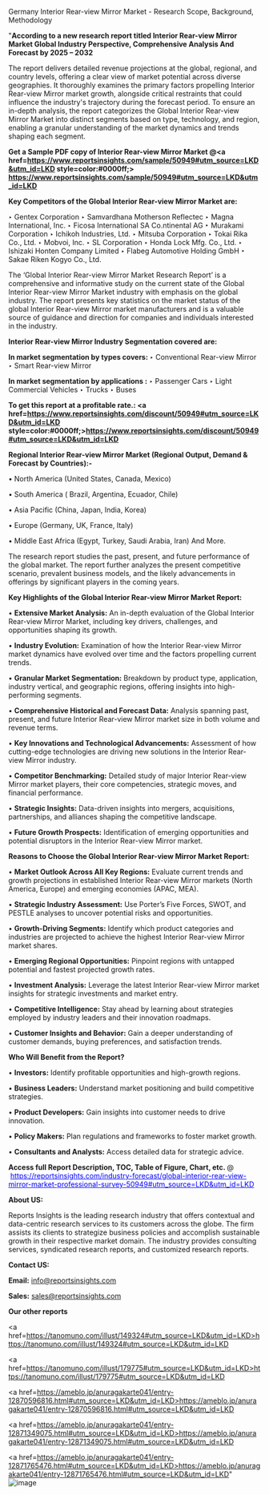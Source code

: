 Germany Interior Rear-view Mirror Market - Research Scope, Background, Methodology

"<strong>According to a new research report titled Interior Rear-view Mirror Market Global Industry Perspective, Comprehensive Analysis And Forecast by 2025 – 2032</strong>

The report delivers detailed revenue projections at the global, regional, and country levels, offering a clear view of market potential across diverse geographies. It thoroughly examines the primary factors propelling Interior Rear-view Mirror market growth, alongside critical restraints that could influence the industry's trajectory during the forecast period. To ensure an in-depth analysis, the report categorizes the Global Interior Rear-view Mirror Market into distinct segments based on type, technology, and region, enabling a granular understanding of the market dynamics and trends shaping each segment.

<strong>Get a Sample PDF copy of Interior Rear-view Mirror Market </strong><strong>@<a href=https://www.reportsinsights.com/sample/50949#utm_source=LKD&utm_id=LKD style=color:#0000ff;> https://www.reportsinsights.com/sample/50949#utm_source=LKD&utm_id=LKD</a></strong></font>

<strong>Key Competitors of the Global Interior Rear-view Mirror Market are:</strong>

‣ Gentex Corporation
‣ Samvardhana Motherson Reflectec
‣ Magna International, Inc.
‣ Ficosa International SA Co.ntinental AG
‣ Murakami Corporation
‣ Ichikoh Industries, Ltd.
‣ Mitsuba Corporation
‣ Tokai Rika Co., Ltd.
‣ Mobvoi, Inc.
‣ SL Corporation
‣ Honda Lock Mfg. Co., Ltd.
‣ Ishizaki Honten Company Limited
‣ Flabeg Automotive Holding GmbH
‣ Sakae Riken Kogyo Co., Ltd.

The ‘Global Interior Rear-view Mirror Market Research Report’ is a comprehensive and informative study on the current state of the Global Interior Rear-view Mirror Market industry with emphasis on the global industry. The report presents key statistics on the market status of the global Interior Rear-view Mirror market manufacturers and is a valuable source of guidance and direction for companies and individuals interested in the industry.

<strong>Interior Rear-view Mirror Industry Segmentation covered are:</strong>

<strong>In market segmentation by types covers: </strong> 
‣ Conventional Rear-view Mirror
‣ Smart Rear-view Mirror

<strong>In market segmentation by applications :</strong> 
‣ Passenger Cars
‣ Light Commercial Vehicles
‣ Trucks
‣ Buses

<strong>To get this report at a profitable rate.: <a href=https://www.reportsinsights.com/discount/50949#utm_source=LKD&utm_id=LKD style=color:#0000ff;>https://www.reportsinsights.com/discount/50949#utm_source=LKD&utm_id=LKD</a></strong></font>

<strong>Regional Interior Rear-view Mirror Market (Regional Output, Demand &amp; Forecast by Countries):-</strong>

• North America (United States, Canada, Mexico)

• South America ( Brazil, Argentina, Ecuador, Chile)

• Asia Pacific (China, Japan, India, Korea)

• Europe (Germany, UK, France, Italy)

• Middle East Africa (Egypt, Turkey, Saudi Arabia, Iran) And More.

The research report studies the past, present, and future performance of the global market. The report further analyzes the present competitive scenario, prevalent business models, and the likely advancements in offerings by significant players in the coming years.

<strong>Key Highlights of the Global Interior Rear-view Mirror Market Report:</strong>

• <strong>Extensive Market Analysis:</strong> An in-depth evaluation of the Global Interior Rear-view Mirror Market, including key drivers, challenges, and opportunities shaping its growth.

• <strong>Industry Evolution:</strong> Examination of how the Interior Rear-view Mirror market dynamics have evolved over time and the factors propelling current trends.

• <strong>Granular Market Segmentation:</strong> Breakdown by product type, application, industry vertical, and geographic regions, offering insights into high-performing segments.

• <strong>Comprehensive Historical and Forecast Data:</strong> Analysis spanning past, present, and future Interior Rear-view Mirror market size in both volume and revenue terms.

• <strong>Key Innovations and Technological Advancements:</strong> Assessment of how cutting-edge technologies are driving new solutions in the Interior Rear-view Mirror industry.

• <strong>Competitor Benchmarking:</strong> Detailed study of major Interior Rear-view Mirror market players, their core competencies, strategic moves, and financial performance.

• <strong>Strategic Insights:</strong> Data-driven insights into mergers, acquisitions, partnerships, and alliances shaping the competitive landscape.

• <strong>Future Growth Prospects:</strong> Identification of emerging opportunities and potential disruptors in the Interior Rear-view Mirror market.

<strong>Reasons to Choose the Global Interior Rear-view Mirror Market Report:</strong>

• <strong>Market Outlook Across All Key Regions:</strong> Evaluate current trends and growth projections in established Interior Rear-view Mirror markets (North America, Europe) and emerging economies (APAC, MEA).

• <strong>Strategic Industry Assessment:</strong> Use Porter’s Five Forces, SWOT, and PESTLE analyses to uncover potential risks and opportunities.

• <strong>Growth-Driving Segments:</strong> Identify which product categories and industries are projected to achieve the highest Interior Rear-view Mirror market shares.

• <strong>Emerging Regional Opportunities:</strong> Pinpoint regions with untapped potential and fastest projected growth rates.

• <strong>Investment Analysis:</strong> Leverage the latest Interior Rear-view Mirror market insights for strategic investments and market entry.

• <strong>Competitive Intelligence:</strong> Stay ahead by learning about strategies employed by industry leaders and their innovation roadmaps.

• <strong>Customer Insights and Behavior:</strong> Gain a deeper understanding of customer demands, buying preferences, and satisfaction trends.

<strong>Who Will Benefit from the Report?</strong>

• <strong>Investors:</strong> Identify profitable opportunities and high-growth regions.

• <strong>Business Leaders:</strong> Understand market positioning and build competitive strategies.

• <strong>Product Developers:</strong> Gain insights into customer needs to drive innovation.

• <strong>Policy Makers:</strong> Plan regulations and frameworks to foster market growth.

• <strong>Consultants and Analysts:</strong> Access detailed data for strategic advice.
</ul>
<strong>Access full Report Description, TOC, Table of Figure, Chart, etc. </strong>@  <a href=https://reportsinsights.com/industry-forecast/global-interior-rear-view-mirror-market-professional-survey-50949#utm_source=LKD&utm_id=LKD style=color:#0000ff;>https://reportsinsights.com/industry-forecast/global-interior-rear-view-mirror-market-professional-survey-50949#utm_source=LKD&utm_id=LKD</a></font>

<strong><strong>About US</strong>:</strong>

Reports Insights is the leading research industry that offers contextual and data-centric research services to its customers across the globe. The firm assists its clients to strategize business policies and accomplish sustainable growth in their respective market domain. The industry provides consulting services, syndicated research reports, and customized research reports.

<strong>Contact US:</strong>

<p class=""""><b>Email:</b> <a href=mailto:info@reportsinsights.com>info@reportsinsights.com</a></p>
<p class=""""><b>Sales:</b> <a href=mailto:sales@reportsinsights.com>sales@reportsinsights.com</a></p>

<strong>Our other reports</strong>

<a href=https://tanomuno.com/illust/149324#utm_source=LKD&utm_id=LKD>https://tanomuno.com/illust/149324#utm_source=LKD&utm_id=LKD</a>

<a href=https://tanomuno.com/illust/179775#utm_source=LKD&utm_id=LKD>https://tanomuno.com/illust/179775#utm_source=LKD&utm_id=LKD</a>

<a href=https://ameblo.jp/anuragakarte041/entry-12870596816.html#utm_source=LKD&utm_id=LKD>https://ameblo.jp/anuragakarte041/entry-12870596816.html#utm_source=LKD&utm_id=LKD</a>

<a href=https://ameblo.jp/anuragakarte041/entry-12871349075.html#utm_source=LKD&utm_id=LKD>https://ameblo.jp/anuragakarte041/entry-12871349075.html#utm_source=LKD&utm_id=LKD</a>

<a href=https://ameblo.jp/anuragakarte041/entry-12871765476.html#utm_source=LKD&utm_id=LKD>https://ameblo.jp/anuragakarte041/entry-12871765476.html#utm_source=LKD&utm_id=LKD</a>"
![image](https://github.com/user-attachments/assets/ed0f6b15-c491-4b7b-8c02-45db50e75db0)
